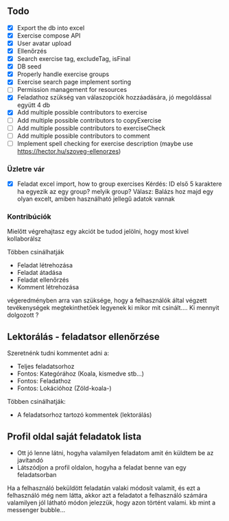 ## Todo

- [X] Export the db into excel
- [X] Exercise compose API
- [X] User avatar upload
- [X] Ellenőrzés
- [X] Search exercise tag, excludeTag, isFinal
- [X] DB seed
- [X] Properly handle exercise groups
- [X] Exercise search page implement sorting
- [ ] Permission management for resources
- [X] Feladathoz szükség van válaszopciók hozzáadására, jó megoldással együtt 4 db
- [X] Add multiple possible contributors to exercise 
- [ ] Add multiple possible contributors to copyExercise 
- [ ] Add multiple possible contributors to exerciseCheck 
- [ ] Add multiple possible contributors to comment
- [ ] Implement spell checking for exercise description (maybe use https://hector.hu/szoveg-ellenorzes)

### Üzletre vár

- [X] Feladat excel import, how to group exercises
   Kérdés: ID első 5 karaktere ha egyezik az egy group? melyik group?
   Válasz: Balázs hoz majd egy olyan excelt, amiben használható jellegű adatok vannak


### Kontribúciók

Mielőtt végrehajtasz egy akciót be tudod jelölni, hogy most kivel kollaborálsz

Többen csinálhatják
- Feladat létrehozása
- Feladat átadása
- Feladat ellenőrzés
- Komment létrehozása

végeredményben arra van szüksége, hogy a felhasználók által végzett tevékenységek megtekinthetőek legyenek
ki mikor mit csinált....
Ki mennyit dolgozott ? 

## Lektorálás - feladatsor ellenőrzése

Szeretnénk tudni kommentet adni a: 
- Teljes feladatsorhoz
- Fontos: Kategórához (Koala, kismedve stb...)
- Fontos: Feladathoz
- Fontos: Lokációhoz (Zöld-koala-)

Többen csinálhatják:
- A feladatsorhoz tartozó kommentek (lektorálás)


## Profil oldal saját feladatok lista

- Ott jó lenne látni, hogyha valamilyen feladatom amit én küldtem be az javítandó
- Látszódjon a profil oldalon, hogyha a feladat benne van egy feladatsorban


Ha a felhasználó beküldött feladatán valaki módosít valamit, és ezt a felhasználó még nem látta, akkor
azt a feladatot a felhasználó számára valamilyen jól látható módon jelezzük, hogy azon történt valami.
kb mint a messenger bubble...